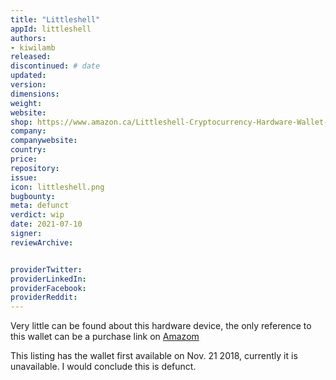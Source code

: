```yaml
---
title: "Littleshell"
appId: littleshell
authors:
- kiwilamb
released: 
discontinued: # date
updated:
version:
dimensions: 
weight: 
website: 
shop: https://www.amazon.ca/Littleshell-Cryptocurrency-Hardware-Wallet-ERC20-tokens/dp/B07KPT79RN
company: 
companywebsite: 
country: 
price: 
repository: 
issue:
icon: littleshell.png
bugbounty:
meta: defunct
verdict: wip
date: 2021-07-10
signer:
reviewArchive:


providerTwitter: 
providerLinkedIn: 
providerFacebook: 
providerReddit: 
---
```


Very little can be found about this hardware device, the only reference to this wallet can be a purchase link on [Amazom](https://www.amazon.ca/Littleshell-Cryptocurrency-Hardware-Wallet-ERC20-tokens/dp/B07KPT79RN)

This listing has the wallet first available on Nov. 21 2018, currently it is unavailable. I would conclude this is defunct.